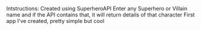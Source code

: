 Intstructions:
Created using SuperheroAPI
Enter any Superhero or Villain name and if the API contains that, it will return details of that character
First app I've created, pretty simple but cool
